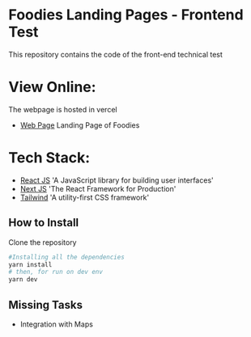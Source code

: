 # Foodies Landing Pages - Frontend Test
This repository contains the code of the front-end technical test 

# View Online:

The webpage is hosted in vercel


* [Web Page](https://foodies-landing-test.vercel.app/) Landing Page of Foodies


# Tech Stack:

* [React JS](https://es.reactjs.org/) 'A JavaScript library for building user interfaces'
* [Next JS](https://nextjs.org/) 'The React Framework for Production'
* [Tailwind](https://tailwindcss.com/) 'A utility-first CSS framework'

## How to Install 

Clone the repository

```bash
#Installing all the dependencies
yarn install 
# then, for run on dev env
yarn dev 
```

## Missing Tasks
* Integration with Maps
